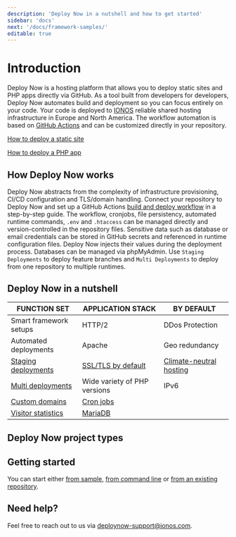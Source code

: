 ```yaml
---
description: 'Deploy Now in a nutshell and how to get started'
sidebar: 'docs'
next: '/docs/framework-samples/'
editable: true
---
```


# Introduction

Deploy Now is a hosting platform that allows you to deploy static sites and PHP apps directly via GitHub. As a tool built from developers for developers, Deploy Now automates build and deployment so you can focus entirely on your code. Your code is deployed to [IONOS](https://www.ionos.com/) reliable shared hosting infrastructure in Europe and North America. The workflow automation is based on [GitHub Actions](https://github.com/features/actions) and can be customized directly in your repository.

[How to deploy a static site](/docs/deploy-static-sites)

[How to deploy a PHP app](/docs/deploy-php-apps)

## How Deploy Now works

Deploy Now abstracts from the complexity of infrastructure provisioning, CI/CD configuration and TLS/domain handling. Connect your repository to Deploy Now and set up a GitHub Actions [build and deploy workflow](/docs/git-integration/) in a step-by-step guide. The workflow, cronjobs, file persistency, automated runtime commands, `.env` and `.htaccess` can be managed directly and version-controlled in the repository files. Sensitive data such as database or email credentials can be stored in GitHub secrets and referenced in runtime configuration files. Deploy Now injects their values during the deployment process. Databases can be managed via phpMyAdmin. Use `Staging Deployments` to deploy feature branches and  `Multi Deployments` to deploy from one repository to multiple runtimes. 

## Deploy Now in a nutshell

|FUNCTION SET|APPLICATION STACK|BY DEFAULT|
|-|-|-|
|Smart framework setups|HTTP/2|DDos Protection|
|Automated deployments|Apache|Geo redundancy|
|[Staging deployments](/docs/staging-deployments)|[SSL/TLS by default](/docs/domain-tls/#tlsssl)|[Climate-neutral hosting](https://www.ionos.com/environment)|
|[Multi deployments](/docs/multi-deployments)|Wide variety of PHP versions|IPv6|
|[Custom domains](/docs/domain-tls)|[Cron jobs](/docs/cron-jobs)||
|[Visitor statistics](/docs/visitor-statistics)|[MariaDB](/docs/database)||

## Deploy Now project types




## Getting started
You can start either [from sample](/docs/framework-samples), [from command line](/docs/from-cmd-line) or [from an existing repository](/docs/from-repo).

## Need help?
Feel free to reach out to us via <a href="mailto:deploynow-support@ionos.com">deploynow-support@ionos.com</a>.
